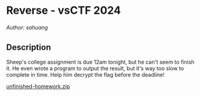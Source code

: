 # Reverse - vsCTF 2024

###### Author: sahuang

## Description

Sheep's college assignment is due 12am tonight, but he can't seem to finish it.
He even wrote a program to output the result, but it's way too slow to complete in time.
Help him decrypt the flag before the deadline!

[unfinished-homework.zip](https://vsctf.storage.googleapis.com/uploads/274609eb13a94b3e2ac4f78d30201ee05fdfb9de24b3896a2c31c6ba23437ef6/unfinished-homework.zip)
